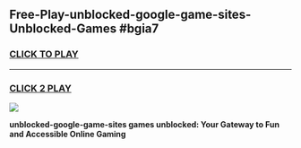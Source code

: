 
## Free-Play-unblocked-google-game-sites-Unblocked-Games #bgia7
<h3>
<a href="https://news.freeplayer.one?title=unblocked-google-game-sites&ref=8M">CLICK TO PLAY</a></h3>
<hr>

<h3>
<a href="https://news.freeplayer.one?title=unblocked-google-game-sites&ref=8M">CLICK 2 PLAY</a>
  
</h3>

<a href="https://news.freeplayer.one?title=unblocked-google-game-sites&ref=8M"><img src="https://clearcache.store/games.png"></a>


**unblocked-google-game-sites games unblocked: Your Gateway to Fun and Accessible Online Gaming**
